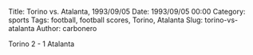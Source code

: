 Title: Torino vs. Atalanta, 1993/09/05
Date: 1993/09/05 00:00
Category: sports
Tags: football, football scores, Torino, Atalanta
Slug: torino-vs-atalanta
Author: carbonero


Torino 2 - 1 Atalanta
